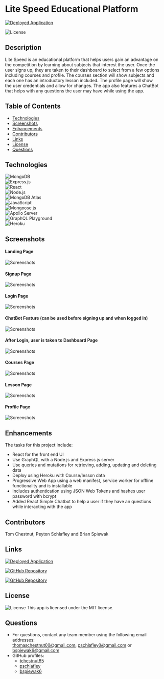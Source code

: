 # Lite Speed Educational Platform

<a href="https://lite-speed.herokuapp.com/">![Deployed Application](https://img.shields.io/badge/Deployed%20App-Lite%20Speed-5498AC?style=for-the-badge)</a>

![License](https://img.shields.io/badge/license-MIT%20License-orange.svg)

## Description
Lite Speed is an educational platform that helps users gain an advantage on the competition by learning about subjects that interest the user. Once the user signs up, they are taken to their dashboard to select from a few options including courses and profile. The courses section will show subjects and each one has an introductory lesson included. The profile page will show the user credentials and allow for changes. The app also features a ChatBot that helps with any questions the user may have while using the app.

## Table of Contents
* [Technologies](#technologies)
* [Screenshots](#screenshots)
* [Enhancements](#enhancements)
* [Contributors](#contributors)
* [Links](#links)
* [License](#license)
* [Questions](#questions)

## Technologies
![MongoDB](https://img.shields.io/badge/MongoDB-4EA94B?style=for-the-badge&logo=mongodb&logoColor=white)  
![Express.js](https://img.shields.io/badge/Express.js-404D59?style=for-the-badge)  
![React](https://img.shields.io/badge/React-20232A?style=for-the-badge&logo=react&logoColor=61DAFB)  
![Node.js](https://img.shields.io/badge/Node.js-43853D?style=for-the-badge&logo=node.js&logoColor=white)  
![MongoDB Atlas](https://img.shields.io/badge/MongoDB%20Atlas-4EA94B?style=for-the-badge&logo=mongodb&logoColor=white)  
![JavaScript](https://img.shields.io/badge/JavaScript-F7DF1E?style=for-the-badge&logo=javascript&logoColor=black)  
![Mongoose.js](https://img.shields.io/badge/Mongoose.js-880000?style=for-the-badge)  
![Apollo Server](https://img.shields.io/badge/Apollo%20Server-20232A?style=for-the-badge)  
![GraphQL Playground](https://img.shields.io/badge/GraphQL-FF4500?style=for-the-badge)    
![Heroku](https://img.shields.io/badge/Heroku-430098?style=for-the-badge&logo=heroku&logoColor=white)  

## Screenshots
#### Landing Page
![Screenshots](./client/src/assets/images/screenshot_landingpage.png)
#### Signup Page
![Screenshots](./client/src/assets/images/screenshot_signup.png)
#### Login Page
![Screenshots](./client/src/assets/images/screenshot_login.png)
#### ChatBot Feature (can be used before signing up and when logged in)
![Screenshots](./client/src/assets/images/screenshot_chatbot.png)
#### After Login, user is taken to Dashboard Page
![Screenshots](./client/src/assets/images/screenshot_dashboard.png)
#### Courses Page
![Screenshots](./client/src/assets/images/screenshot_courses.png)
#### Lesson Page
![Screenshots](./client/src/assets/images/screenshot_lesson.png)
#### Profile Page
![Screenshots](./client/src/assets/images/screenshot_profile.png)

## Enhancements
The tasks for this project include: 
* React for the front end UI
* Use GraphQL with a Node.js and Express.js server
* Use queries and mutations for retrieving, adding, updating and deleting data
* Deploy using Heroku with Course/lesson data 
* Progressive Web App using a web manifest, service worker for offline functionality and is installable
* Includes authentication using JSON Web Tokens and hashes user password with bcrypt
* Added React Simple Chatbot to help a user if they have an questions while interacting with the app

## Contributors
Tom Chestnut, Peyton Schlafley and Brian Spiewak

## Links
<a href="https://lite-speed.herokuapp.com/">![Deployed Application](https://img.shields.io/badge/Deployed%20App-Lite%20Speed-5498AC?style=for-the-badge)</a>

<a href="https://github.com/tchestnut85/lite-speed">![GitHub Repository](https://img.shields.io/badge/GitHub%20Repository-100000?style=for-the-badge&logo=github&logoColor=white)</a>  

<a href="https://github.com/users/tchestnut85/projects/1">![GitHub Repository](https://img.shields.io/badge/GitHub%20Projects-100000?style=for-the-badge&logo=github&logoColor=white)</a> 

## License
![License](https://img.shields.io/badge/license-MIT%20License-orange.svg)
This app is licensed under the MIT license.

## Questions 
* For questions, contact any team member using the following email addresses: <br> thomaschestnut00@gmail.com, pschlafley0@gmail.com or bspiewak6@gmail.com 
* GitHub profiles: 
    * <a href="https://github.com/tchestnut85">tchestnut85</a> 
    * <a href="https://github.com/pschlafley">pschlafley</a> 
    * <a href="https://github.com/bspiewak6">bspiewak6</a>
